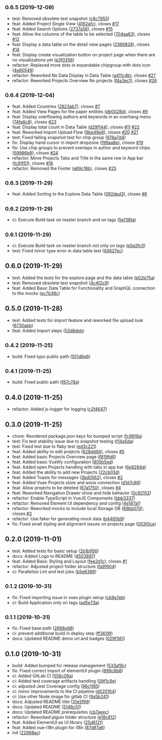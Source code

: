## <small>0.6.5 (2019-12-09)</small>

* test: Removed obsolete test snapshot ([c8c7955](https://gitlab.com/citegraph/frontend/commit/c8c7955))
* feat: Added Project Single View ([4162afc](https://gitlab.com/citegraph/frontend/commit/4162afc)), closes [#17](https://gitlab.com/citegraph/frontend/issues/17)
* feat: Added Search Options ([2737a56](https://gitlab.com/citegraph/frontend/commit/2737a56)), closes [#15](https://gitlab.com/citegraph/frontend/issues/15)
* feat: Allow the columns of the table to be selected ([704aa63](https://gitlab.com/citegraph/frontend/commit/704aa63)), closes [#12](https://gitlab.com/citegraph/frontend/issues/12)
* feat: Display a data table on the detail view pages ([2366828](https://gitlab.com/citegraph/frontend/commit/2366828)), closes [#14](https://gitlab.com/citegraph/frontend/issues/14)
* feat: Display create visualization button on project page when there are no visualizations yet ([e3f0356](https://gitlab.com/citegraph/frontend/commit/e3f0356))
* refactor: Replaced more dots in expandable chipgroup with dots icon ([4e80549](https://gitlab.com/citegraph/frontend/commit/4e80549))
* refactor: Reworked No Data Display in Data Table ([a411c4b](https://gitlab.com/citegraph/frontend/commit/a411c4b)), closes [#27](https://gitlab.com/citegraph/frontend/issues/27)
* refactor: Reworked Projects Overview No projects ([f4a3ec1](https://gitlab.com/citegraph/frontend/commit/f4a3ec1)), closes [#26](https://gitlab.com/citegraph/frontend/issues/26)



## <small>0.6.4 (2019-12-04)</small>

* feat: Added Countries ([2823ab7](https://gitlab.com/citegraph/frontend/commit/2823ab7)), closes [#7](https://gitlab.com/citegraph/frontend/issues/7)
* feat: Added View Pages for the paper entities ([db0028d](https://gitlab.com/citegraph/frontend/commit/db0028d)), closes [#9](https://gitlab.com/citegraph/frontend/issues/9)
* feat: Display overflowing authors and keywords in an overhang menu ([74fa6c8](https://gitlab.com/citegraph/frontend/commit/74fa6c8)), closes [#23](https://gitlab.com/citegraph/frontend/issues/23)
* feat: Display total count in Data Table ([d29f144](https://gitlab.com/citegraph/frontend/commit/d29f144)), closes [#11](https://gitlab.com/citegraph/frontend/issues/11) [#22](https://gitlab.com/citegraph/frontend/issues/22)
* feat: Reworked Import Upload Flow ([9be49e8](https://gitlab.com/citegraph/frontend/commit/9be49e8)), closes [#20](https://gitlab.com/citegraph/frontend/issues/20) [#21](https://gitlab.com/citegraph/frontend/issues/21)
* test: Fixed failing snapshot test for chip group ([976a7d4](https://gitlab.com/citegraph/frontend/commit/976a7d4))
* fix: Display hand cursor in import dropzone ([f99aa8e](https://gitlab.com/citegraph/frontend/commit/f99aa8e)), closes [#19](https://gitlab.com/citegraph/frontend/issues/19)
* fix: Use chip groups to prevent overlaps in author and keyword chips ([59986b8](https://gitlab.com/citegraph/frontend/commit/59986b8)), closes [#24](https://gitlab.com/citegraph/frontend/issues/24)
* refactor: Move Projects Tabs and Title in the same row in App bar ([fc81f51](https://gitlab.com/citegraph/frontend/commit/fc81f51)), closes [#16](https://gitlab.com/citegraph/frontend/issues/16)
* refactor: Removed the Footer ([a69c18b](https://gitlab.com/citegraph/frontend/commit/a69c18b)), closes [#25](https://gitlab.com/citegraph/frontend/issues/25)



## <small>0.6.3 (2019-11-29)</small>

* feat: Added Sorting to the Explore Data Table ([092ded3](https://gitlab.com/citegraph/frontend/commit/092ded3)), closes [#6](https://gitlab.com/citegraph/frontend/issues/6)



## <small>0.6.2 (2019-11-29)</small>

* ci: Execute Build task on master branch and on tags ([5ef38fa](https://gitlab.com/citegraph/frontend/commit/5ef38fa))



## <small>0.6.1 (2019-11-29)</small>

* ci: Execute Build task on master branch not only on tags ([e0a2fc0](https://gitlab.com/citegraph/frontend/commit/e0a2fc0))
* test: Fixed minor type error in data table test ([64627ec](https://gitlab.com/citegraph/frontend/commit/64627ec))



## 0.6.0 (2019-11-29)

* test: Added the tests for the explore page and the data table ([b02b75a](https://gitlab.com/citegraph/frontend/commit/b02b75a))
* test: Removed obsolete test snapshot ([4c4f2c9](https://gitlab.com/citegraph/frontend/commit/4c4f2c9))
* feat: Added Basic Data Table for Functionality and GraphQL connection to the mocks ([ec7b38c](https://gitlab.com/citegraph/frontend/commit/ec7b38c))



## 0.5.0 (2019-11-28)

* test: Added tests for import feature and reworked file upload look ([6730abb](https://gitlab.com/citegraph/frontend/commit/6730abb))
* feat: Added Import steps ([53d8deb](https://gitlab.com/citegraph/frontend/commit/53d8deb))



## <small>0.4.2 (2019-11-25)</small>

* build: Fixed typo public path ([551d6e6](https://gitlab.com/citegraph/frontend/commit/551d6e6))



## <small>0.4.1 (2019-11-25)</small>

* build: Fixed public path ([f87c78a](https://gitlab.com/citegraph/frontend/commit/f87c78a))



## 0.4.0 (2019-11-25)

* refactor: Added js-logger for logging ([c2f4647](https://gitlab.com/citegraph/frontend/commit/c2f4647))



## 0.3.0 (2019-11-25)

* chore: Reordered package.json keys for bumped script ([fc96f8a](https://gitlab.com/citegraph/frontend/commit/fc96f8a))
* test: Fix test stability issue due to snapshot testing ([f14a5da](https://gitlab.com/citegraph/frontend/commit/f14a5da))
* test: Fixed test due to flaky test ([ed3c221](https://gitlab.com/citegraph/frontend/commit/ed3c221))
* feat: Added ability to edit projects ([628dd94](https://gitlab.com/citegraph/frontend/commit/628dd94)), closes [#5](https://gitlab.com/citegraph/frontend/issues/5)
* feat: Added basic Projects Overview page ([f819fd6](https://gitlab.com/citegraph/frontend/commit/f819fd6))
* feat: Added basic Vuetify configuration ([805b5ed](https://gitlab.com/citegraph/frontend/commit/805b5ed))
* feat: Added open Projects handling with tabs in app bar ([6e9284d](https://gitlab.com/citegraph/frontend/commit/6e9284d))
* feat: Added the ability to add new Projects ([22cb03d](https://gitlab.com/citegraph/frontend/commit/22cb03d))
* feat: Added Toasts for messages ([3bd0562](https://gitlab.com/citegraph/frontend/commit/3bd0562)), closes [#2](https://gitlab.com/citegraph/frontend/issues/2)
* feat: Added Vuex Projects store and axios connection ([d1d7c86](https://gitlab.com/citegraph/frontend/commit/d1d7c86))
* feat: Allow projects to be deleted ([67a1750](https://gitlab.com/citegraph/frontend/commit/67a1750)), closes [#4](https://gitlab.com/citegraph/frontend/issues/4)
* feat: Reworked Navigation Drawer show and hide behavior ([0c92152](https://gitlab.com/citegraph/frontend/commit/0c92152))
* refactor: Enable TypeScript in VueJS Components ([bbb3337](https://gitlab.com/citegraph/frontend/commit/bbb3337))
* refactor: Removed Element UI dependency and config ([4e187a1](https://gitlab.com/citegraph/frontend/commit/4e187a1))
* refactor: Reworked mocks to include local Storage DB ([89bb070](https://gitlab.com/citegraph/frontend/commit/89bb070)), closes [#3](https://gitlab.com/citegraph/frontend/issues/3)
* refactor: Use faker for generating mock data ([b4460b9](https://gitlab.com/citegraph/frontend/commit/b4460b9))
* fix: Fixed small styling and alignment issues on projects page ([053f0ce](https://gitlab.com/citegraph/frontend/commit/053f0ce))



## 0.2.0 (2019-11-01)

* test: Added tests for basic setup ([2b1b956](https://gitlab.com/citegraph/frontend/commit/2b1b956))
* docs: Added Logo to README ([4503897](https://gitlab.com/citegraph/frontend/commit/4503897))
* feat: Added Basic Styling and Layout ([fee2d1c](https://gitlab.com/citegraph/frontend/commit/fee2d1c)), closes [#1](https://gitlab.com/citegraph/frontend/issues/1)
* refactor: Adjusted project folder structure ([fa9f604](https://gitlab.com/citegraph/frontend/commit/fa9f604))
* ci: Parallelize Lint and test jobs ([b5e6396](https://gitlab.com/citegraph/frontend/commit/b5e6396))



## <small>0.1.2 (2019-10-31)</small>

* fix: Fixed importing issue in vuex plugin setup ([cb9a7eb](https://gitlab.com/citegraph/frontend/commit/cb9a7eb))
* ci: Build Application only on tags ([ad5e73a](https://gitlab.com/citegraph/frontend/commit/ad5e73a))



## <small>0.1.1 (2019-10-31)</small>

* fix: Fixed base path ([2668e68](https://gitlab.com/citegraph/frontend/commit/2668e68))
* ci: prevent additional build in deploy step ([ff3619f](https://gitlab.com/citegraph/frontend/commit/ff3619f))
* docs: Updated README demo url and badges ([029f361](https://gitlab.com/citegraph/frontend/commit/029f361))



## 0.1.0 (2019-10-31)

* build: Added bumped for release management ([533af9c](https://gitlab.com/citegraph/frontend/commit/533af9c))
* fix: Fixed correct import of elementUI plugin ([899c8b8](https://gitlab.com/citegraph/frontend/commit/899c8b8))
* ci: Added GitLab CI ([558c09a](https://gitlab.com/citegraph/frontend/commit/558c09a))
* ci: Added test coverage artifacts handling ([09f1c9e](https://gitlab.com/citegraph/frontend/commit/09f1c9e))
* ci: adjusted Jest Coverage config ([96c1f85](https://gitlab.com/citegraph/frontend/commit/96c1f85))
* ci: minor improvements to the CI pipeline ([d020164](https://gitlab.com/citegraph/frontend/commit/d020164))
* ci: Use other Node image for gitlab CI ([9a5b241](https://gitlab.com/citegraph/frontend/commit/9a5b241))
* docs: Adjusted README title ([31e5f99](https://gitlab.com/citegraph/frontend/commit/31e5f99))
* docs: Updated README ([5148c51](https://gitlab.com/citegraph/frontend/commit/5148c51))
* docs: Updated README prerequisites ([cb7aeec](https://gitlab.com/citegraph/frontend/commit/cb7aeec))
* refactor: Reworked plguin folder structure ([e18c612](https://gitlab.com/citegraph/frontend/commit/e18c612))
* feat: Added ElementUI as UI library ([25d612f](https://gitlab.com/citegraph/frontend/commit/25d612f))
* feat: Added vue-i18n plugin for i18n ([87d87a6](https://gitlab.com/citegraph/frontend/commit/87d87a6))
* init ([22988ac](https://gitlab.com/citegraph/frontend/commit/22988ac))



